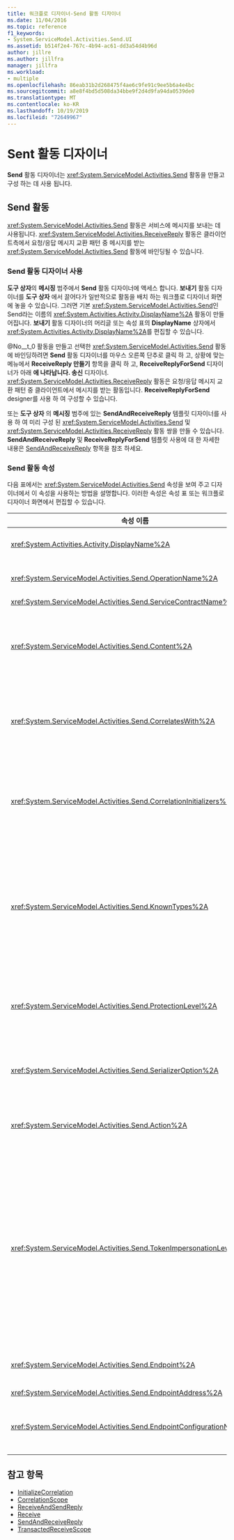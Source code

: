 ```yaml
---
title: 워크플로 디자이너-Send 활동 디자이너
ms.date: 11/04/2016
ms.topic: reference
f1_keywords:
- System.ServiceModel.Activities.Send.UI
ms.assetid: b514f2e4-767c-4b94-ac61-dd3a54d4b96d
author: jillre
ms.author: jillfra
manager: jillfra
ms.workload:
- multiple
ms.openlocfilehash: 86eab31b2d268475f4ae6c9fe91c9ee5b6a4e4bc
ms.sourcegitcommit: a8e8f4bd5d508da34bbe9f2d4d9fa94da0539de0
ms.translationtype: MT
ms.contentlocale: ko-KR
ms.lasthandoff: 10/19/2019
ms.locfileid: "72649967"
---
```

# <a name="send-activity-designer"></a>Sent 활동 디자이너

**Send** 활동 디자이너는 <xref:System.ServiceModel.Activities.Send> 활동을 만들고 구성 하는 데 사용 됩니다.

## <a name="the-send-activity"></a>Send 활동

 <xref:System.ServiceModel.Activities.Send> 활동은 서비스에 메시지를 보내는 데 사용됩니다. <xref:System.ServiceModel.Activities.ReceiveReply> 활동은 클라이언트측에서 요청/응답 메시지 교환 패턴 중 메시지를 받는 <xref:System.ServiceModel.Activities.Send> 활동에 바인딩될 수 있습니다.

### <a name="using-the-send-activity-designer"></a>Send 활동 디자이너 사용

**도구 상자**의 **메시징** 범주에서 **Send** 활동 디자이너에 액세스 합니다. **보내기** 활동 디자이너를 **도구 상자** 에서 끌어다가 일반적으로 활동을 배치 하는 워크플로 디자이너 화면에 놓을 수 있습니다. 그러면 기본 <xref:System.ServiceModel.Activities.Send>인 Send라는 이름의 <xref:System.Activities.Activity.DisplayName%2A> 활동이 만들어집니다. **보내기** 활동 디자이너의 머리글 또는 속성 표의 **DisplayName** 상자에서 <xref:System.Activities.Activity.DisplayName%2A>를 편집할 수 있습니다.

@No__t_0 활동을 만들고 선택한 <xref:System.ServiceModel.Activities.Send> 활동에 바인딩하려면 **Send** 활동 디자이너를 마우스 오른쪽 단추로 클릭 하 고, 상황에 맞는 메뉴에서 **ReceiveReply 만들기** 항목을 클릭 하 고, **ReceiveReplyForSend** 디자이너가 아래 **에 나타납니다. 송신** 디자이너. <xref:System.ServiceModel.Activities.ReceiveReply> 활동은 요청/응답 메시지 교환 패턴 중 클라이언트에서 메시지를 받는 활동입니다. **ReceiveReplyForSend** designer를 사용 하 여 구성할 수 있습니다.

또는 **도구 상자** 의 **메시징** 범주에 있는 **SendAndReceiveReply** 템플릿 디자이너를 사용 하 여 미리 구성 된 <xref:System.ServiceModel.Activities.Send> 및 <xref:System.ServiceModel.Activities.ReceiveReply> 활동 쌍을 만들 수 있습니다. **SendAndReceiveReply** 및 **ReceiveReplyForSend** 템플릿 사용에 대 한 자세한 내용은 [SendAndReceiveReply](../workflow-designer/sendandreceivereply-template-designer.md) 항목을 참조 하세요.

### <a name="the-send-activity-properties"></a>Send 활동 속성

다음 표에서는 <xref:System.ServiceModel.Activities.Send> 속성을 보여 주고 디자이너에서 이 속성을 사용하는 방법을 설명합니다. 이러한 속성은 속성 표 또는 워크플로 디자이너 화면에서 편집할 수 있습니다.

| 속성 이름 | 필수 | 사용법 |
|-|----------|-|
| <xref:System.Activities.Activity.DisplayName%2A> | False | <xref:System.ServiceModel.Activities.Send> 활동의 이름입니다. 기본값은 Send입니다. <xref:System.Activities.Activity.DisplayName%2A>은 꼭 필요하지 않더라도 사용하는 것이 좋습니다. |
| <xref:System.ServiceModel.Activities.Send.OperationName%2A> | True | 이 <xref:System.ServiceModel.Activities.Send> 활동에 의해 호출되는 서비스 작업의 이름입니다. **작업** 속성이 명시적으로 설정 되지 않은 경우이 속성은 **작업** 속성의 기본값을 생성 하는 데 사용 됩니다. |
| <xref:System.ServiceModel.Activities.Send.ServiceContractName%2A> | True | 호출할 서비스가 구현하는 서비스 계약의 이름입니다. |
| <xref:System.ServiceModel.Activities.Send.Content%2A> | False | 받을 메시지 또는 매개 변수 콘텐츠를 지정합니다. <xref:System.ServiceModel.Activities.ReceiveMessageContent> 활동이거나 <xref:System.ServiceModel.Activities.ReceiveParametersContent> 활동일 수 있습니다. 속성 표에서 **콘텐츠** 필드 옆에 있는 줄임표 단추를 선택 하거나 **Receive** Activity designer 화면에서 **콘텐츠** 레이블 옆에 있는 **정의 ...** 단추를 클릭 하 여이 속성을 편집 합니다. 둘 다 **콘텐츠 정의** 대화 상자를 표시 합니다. 이 상자를 사용 하는 방법에 대 한 자세한 내용은 [콘텐츠 정의 대화 상자](../workflow-designer/content-definition-dialog-box.md) 항목을 참조 하세요. |
| <xref:System.ServiceModel.Activities.Send.CorrelatesWith%2A> | False | 메시지를 적절한 워크플로 인스턴스로 라우팅하는 데 사용되는 <xref:System.ServiceModel.Activities.CorrelationHandle>을 지정합니다.<br /><br /> 속성 표에서 <xref:System.ServiceModel.Activities.Send.CorrelatesWith%2A> 속성 옆에 있는 줄임표 단추를 클릭 하 여 **식 편집기** 대화 상자를 엽니다. 이 대화 상자를 사용 하는 방법에 대 한 자세한 내용은 다음에 대 한 [How를 참조 하세요. 식 편집기 ](../workflow-designer/how-to-use-the-expression-editor.md) 항목을 사용 합니다. |
| <xref:System.ServiceModel.Activities.Send.CorrelationInitializers%2A> | False | 워크플로 내에서 이 <xref:System.ServiceModel.Activities.CorrelationInitializer> 활동을 구성하는 <xref:System.ServiceModel.Activities.CorrelationHandle> 개체를 여러 개 초기화하는 <xref:System.ServiceModel.Activities.Send> 개체 컬렉션을 지정합니다. 속성 표에서 <xref:System.ServiceModel.Activities.Send.CorrelationInitializers%2A> 속성 옆에 있는 줄임표 단추를 클릭 하 여 **상관 관계 이니셜라이저 추가** 대화 상자를 엽니다. 이 상자를 사용 하는 방법에 대 한 자세한 내용은 [CorrelationInitializers 추가 대화 상자](../workflow-designer/add-correlationinitializers-dialog-box.md) 항목을 참조 하세요. |
| <xref:System.ServiceModel.Activities.Send.KnownTypes%2A> | False | 이 <xref:System.ServiceModel.Activities.Send> 활동으로 호출되는 서비스 작업에 대한 알려진 형식의 컬렉션입니다. 이 속성은 <xref:System.ServiceModel.Activities.Receive.SerializerOption%2A>로 설정된 <xref:System.Runtime.Serialization.DataContractSerializer> 속성과 함께 사용해야 합니다. @No__t_0 사용 되는 경우 무시 됩니다.<br /><br /> 속성 표의 **knowntypes** 필드 옆에 있는 줄임표 단추를 선택 하 여 관련 형식을 추가할 수 있는 **형식 컬렉션 편집기** 대화 상자를 표시 합니다.<br /><br /> 속성 표의 **Knowntypes** 필드 옆에 있는 줄임표 단추를 선택 하 여 관련 형식을 추가할 수 있는 **형식 컬렉션 편집기** 대화 상자를 표시 합니다. 이 상자를 사용 하는 방법에 대 한 자세한 내용은 [형식 컬렉션 편집기 대화 상자](../workflow-designer/type-collection-editor-dialog-box.md) 항목을 참조 하세요. |
| <xref:System.ServiceModel.Activities.Send.ProtectionLevel%2A> | True | 메시지의 <xref:System.Net.Security.ProtectionLevel>을 지정합니다.<br /><br /> 1. <xref:System.Net.Security.ProtectionLevel>는 인증만을 의미 합니다.<br />2. <xref:System.Net.Security.ProtectionLevel> 전송 된 데이터의 무결성을 보장 하기 위해 데이터에 서명 하는 것을 의미 합니다.<br />3. <xref:System.Net.Security.ProtectionLevel>은 전송 된 데이터의 기밀성 및 무결성을 보장 하기 위해 데이터를 암호화 하 고 서명 하는 것을 의미 합니다. |
| <xref:System.ServiceModel.Activities.Send.SerializerOption%2A> | True | <xref:System.ServiceModel.Activities.Send> 활동으로 호출되는 서비스 작업에 사용할 serializer입니다. 기본값은 <xref:System.Runtime.Serialization.DataContractSerializer>이며, 제공된 데이터 계약을 사용하여 형식 인스턴스를 XML 스트림 또는 문서로 serialize 및 deserialize합니다. |
| <xref:System.ServiceModel.Activities.Send.Action%2A> | False | 메시지의 동작 헤더를 지정합니다. 명시적으로 설정 되지 않은 경우 해당 값의 기본값은 https://tempuri.org/{service 계약 네임 스페이스}/{service 계약 이름}/{service name}입니다. @No__t_0 활동에 지정 된 경우 메시지를 받는 <xref:System.ServiceModel.Activities.Receive> 활동의 값이 동일 해야 메시지를 올바르게 전달할 수 있습니다. |
| <xref:System.ServiceModel.Activities.Send.TokenImpersonationLevel%2A> | | 메시지 수신자에게 허용되는 <xref:System.Security.Principal.TokenImpersonationLevel>입니다. 클라이언트 프로세스를 대신 하 여 서버 프로세스를 수행할 수 있는 정도를 제어 하는 보안 가장 수준을 정의 합니다. <xref:System.Security.Principal.TokenImpersonationLevel> 은 가장 수준이 지정되지 않았음을 의미합니다. <xref:System.Security.Principal.TokenImpersonationLevel>는 서버 프로세스가 클라이언트에 대 한 식별 정보를 얻을 수 없고 클라이언트를 가장할 수 없음을 나타냅니다. <xref:System.Security.Principal.TokenImpersonationLevel>은 서버 프로세스에서 보안 식별자 및 권한과 같은 클라이언트에 대 한 정보를 얻을 수 있지만 클라이언트를 가장할 수 없음을 나타냅니다. 이는 테이블 및 뷰를 내보내는 데이터베이스 제품과 같은 고유한 개체를 내보내는 서버에 유용 합니다. 서버는 검색 된 클라이언트 보안 정보를 사용 하 여 클라이언트의 보안 컨텍스트를 사용 하는 다른 서비스를 사용 하지 않고도 액세스 유효성 검사 결정을 내릴 수 있습니다. <xref:System.Security.Principal.TokenImpersonationLevel>은 서버 프로세스에서 로컬 시스템의 클라이언트 보안 컨텍스트를 가장할 수 있음을 나타냅니다. 서버는 원격 시스템에서 클라이언트를 가장할 수 없습니다. <xref:System.Security.Principal.TokenImpersonationLevel>는 서버 프로세스에서 원격 시스템의 클라이언트 보안 컨텍스트를 가장할 수 있음을 나타냅니다. |
| <xref:System.ServiceModel.Activities.Send.Endpoint%2A> | | <xref:System.ServiceModel.Endpoint> 활동에서 메시지를 보내는 <xref:System.ServiceModel.Activities.Send>입니다. 이 속성이 설정 된 경우 <xref:System.ServiceModel.Activities.Send.EndpointConfigurationName%2A> 속성은 **null**이어야 합니다. |
| <xref:System.ServiceModel.Activities.Send.EndpointAddress%2A> | | 메시지가 전달될 <xref:System.ServiceModel.EndpointAddress>입니다. |
| <xref:System.ServiceModel.Activities.Send.EndpointConfigurationName%2A> | | 엔드포인트 구성의 이름입니다. 이 속성은 구성 파일에서 끝점을 구성 하는 경우에 설정 됩니다. 이 속성은 구성 파일의 **\<endpoint >** 요소에 지정 된 이름으로 설정 해야 합니다. 이 속성이 설정 된 경우 <xref:System.ServiceModel.Activities.Send.Endpoint%2A> 속성은 **null**이어야 합니다. |

## <a name="see-also"></a>참고 항목

- [InitializeCorrelation](../workflow-designer/initializecorrelation-activity-designer.md)
- [CorrelationScope](../workflow-designer/correlationscope-activity-designer.md)
- [ReceiveAndSendReply](../workflow-designer/receiveandsendreply-template-designer.md)
- [Receive](../workflow-designer/receive-activity-designer.md)
- [SendAndReceiveReply](../workflow-designer/sendandreceivereply-template-designer.md)
- [TransactedReceiveScope](../workflow-designer/transactedreceivescope-activity-designer.md)